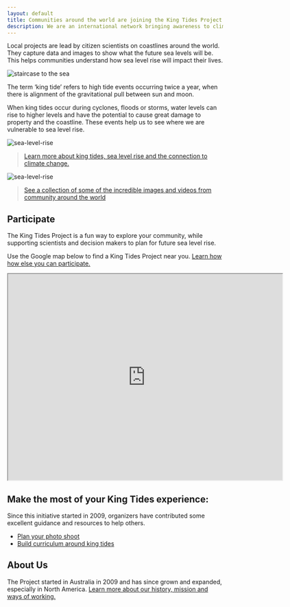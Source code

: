 ```yaml
---
layout: default
title: Communities around the world are joining the King Tides Project.
description: We are an international network bringing awareness to climate change and the impact of sea level rise.
---
```


Local projects are lead by citizen scientists on coastlines around the world. They capture data and images to show what the future sea levels will be. This helps communities
understand how sea level rise will impact their lives.

![staircase to the sea](http://kingtides.net/wp-content/uploads/2011/09/staircase_to_the_sea.jpg)

The term ‘king tide’ refers to high tide events occurring twice a year, when there is alignment of the gravitational pull between sun and moon.

When king tides occur during cyclones, floods or storms, water levels can rise to higher levels and have the potential to cause great damage to property and the coastline. These events help us to see where we are vulnerable to sea level rise.

![sea-level-rise](featured-event-376x160.png) 

> [Learn more about king tides, sea level rise and the connection to climate change.](learn-about-kingtides)

![sea-level-rise](featured-photographer-376x160.png)

> [See a collection of some of the incredible images and videos from community around the world](experience)

## Participate

The King Tides Project is a fun way to explore your community, while supporting scientists and decision makers to plan for future sea level rise.

Use the Google map below to find a King Tides Project near you.  [Learn how how else you can participate.](participate)

<iframe src="https://www.google.com/maps/d/embed?mid=1o2U1HoaT9Lgi4qowx2ujf2sqBaw" width="640" height="480"></iframe>

## Make the most of your King Tides experience:

Since this initiative started in 2009, organizers have contributed some excellent guidance and resources to help others.

- [Plan your photo shoot](plan-your-shoot)
- [Build curriculum around king tides](curriculum)

## About Us

The Project started in Australia in 2009 and has since grown and expanded, especially in North America. [Learn more about our history, mission and ways of working.](about)
